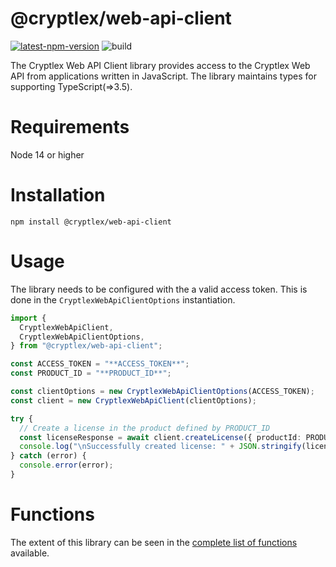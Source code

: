 # @cryptlex/web-api-client

[![latest-npm-version](https://badge.fury.io/js/@cryptlex%2Fweb-api-client.svg)](https://www.npmjs.com/package/@cryptlex/web-api-client) ![build](https://github.com/cryptlex/web-api-client-js/actions/workflows/release.yml/badge.svg)

The Cryptlex Web API Client library provides access to the Cryptlex Web API from applications written in JavaScript. The library maintains types for supporting TypeScript(=>3.5).

# Requirements

Node 14 or higher

# Installation

```
npm install @cryptlex/web-api-client
```

# Usage

The library needs to be configured with the a valid access token. This is done in the `CryptlexWebApiClientOptions` instantiation.

```ts
import {
  CryptlexWebApiClient,
  CryptlexWebApiClientOptions,
} from "@cryptlex/web-api-client";

const ACCESS_TOKEN = "**ACCESS_TOKEN**";
const PRODUCT_ID = "**PRODUCT_ID**";

const clientOptions = new CryptlexWebApiClientOptions(ACCESS_TOKEN);
const client = new CryptlexWebApiClient(clientOptions);

try {
  // Create a license in the product defined by PRODUCT_ID
  const licenseResponse = await client.createLicense({ productId: PRODUCT_ID });
  console.log("\nSuccessfully created license: " + JSON.stringify(licenseResponse.data));
} catch (error) {
  console.error(error);
}
```

# Functions

The extent of this library can be seen in the [complete list of functions](https://github.com/cryptlex/web-api-client-js/blob/main/docs/functions.md) available.
